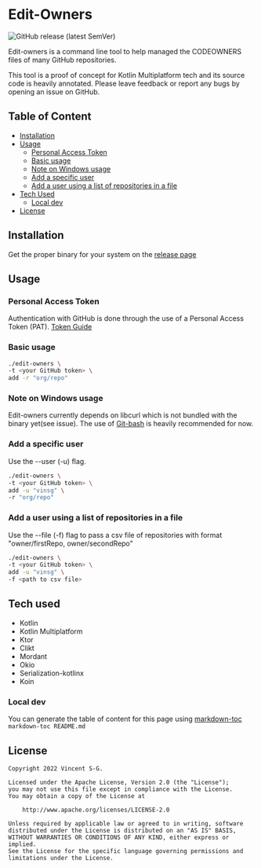 # Edit-Owners
![GitHub release (latest SemVer)](https://img.shields.io/github/v/release/vinsg/edit-owners)

Edit-owners is a command line tool to help managed the CODEOWNERS files
of many GitHub repositories.

This tool is a proof of concept for Kotlin Multiplatform tech and
its source code is heavily annotated. Please leave feedback or report any bugs
by opening an issue on GitHub.

## Table of Content

- [Installation](#installation)
- [Usage](#usage)
    * [Personal Access Token](#personal-access-token)
    * [Basic usage](#basic-usage)
    * [Note on Windows usage](#note-on-windows-usage)
    * [Add a specific user](#add-a-specific-user)
    * [Add a user using a list of repositories in a file](#add-a-user-using-a-list-of-repositories-in-a-file)
- [Tech Used](#tech-used)
    * [Local dev](#local-dev)
- [License](#license)

## Installation

Get the proper binary for your system on the [release page](https://github.com/vinsg/edit-owners/releases)

## Usage

### Personal Access Token

Authentication with GitHub is done through the use of a Personal Access Token (PAT).
[Token Guide](./token-guide.md)

### Basic usage

```bash
./edit-owners \
-t <your GitHub token> \
add -r "org/repo"
```

### Note on Windows usage

Edit-owners currently depends on libcurl which is not bundled with the binary yet(see issue).
The use of [Git-bash](https://gitforwindows.org/) is heavily recommended for now.

### Add a specific user

Use the --user (-u) flag.

```bash
./edit-owners \
-t <your GitHub token> \
add -u "vinsg" \
-r "org/repo"
```

### Add a user using a list of repositories in a file

Use the --file (-f) flag to pass a csv file of repositories with format "owner/firstRepo, owner/secondRepo"

```bash
./edit-owners \
-t <your GitHub token> \
add -u "vinsg" \
-f <path to csv file>
```

## Tech used

- Kotlin
- Kotlin Multiplatform
- Ktor
- Clikt
- Mordant
- Okio
- Serialization-kotlinx
- Koin

### Local dev

You can generate the table of content for this page
using [markdown-toc](https://www.npmjs.com/package/markdown-toc) `markdown-toc README.md`

## License

    Copyright 2022 Vincent S-G.

    Licensed under the Apache License, Version 2.0 (the "License");
    you may not use this file except in compliance with the License.
    You may obtain a copy of the License at

        http://www.apache.org/licenses/LICENSE-2.0

    Unless required by applicable law or agreed to in writing, software
    distributed under the License is distributed on an "AS IS" BASIS,
    WITHOUT WARRANTIES OR CONDITIONS OF ANY KIND, either express or implied.
    See the License for the specific language governing permissions and
    limitations under the License.
